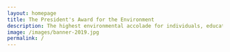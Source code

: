 ```yaml
---
layout: homepage
title: The President's Award for the Environment
description: The highest environmental accolade for individuals, educational institutions and organisations that have made outstanding contributions towards environmental and water resource sustainability in Singapore
image: /images/banner-2019.jpg
permalink: /
---
```

